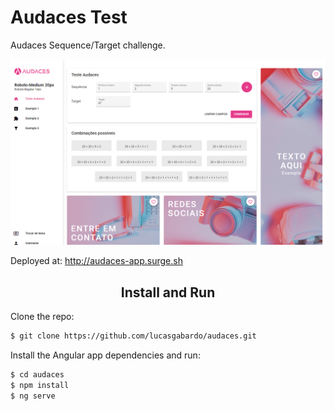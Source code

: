 # Audaces Test
Audaces Sequence/Target challenge.

![Audaces](audaces-readme-print.png)

Deployed at: http://audaces-app.surge.sh

<h2 align="center">Install and Run</h2>

Clone the repo:
```bash
$ git clone https://github.com/lucasgabardo/audaces.git
```

Install the Angular app dependencies and run:


```bash
$ cd audaces
$ npm install
$ ng serve
```

